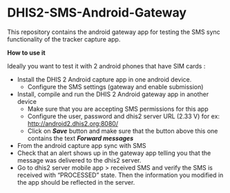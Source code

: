 DHIS2-SMS-Android-Gateway
=========================
This repository contains the android gateway app for testing the SMS sync functionality of the tracker capture app.

**How to use it** 

Ideally you want to test it with 2 android phones that have SIM cards :
- Install the DHIS 2 Android capture app in one android device.
	- Configure the SMS settings (gateway and enable submission)
- Install, compile and run the DHIS 2 Android gateway app in another device
	- Make sure that you are accepting SMS permissions for this app
	- Configure the user, password and dhis2 server URL (2.33 V) for ex: http://android2.dhis2.org:8080/
	- Click on ***Save*** button and make sure that the button above this one contains the text ***Forward messages***
- From the android capture app sync with SMS
- Check that an alert shows up in the gateway app telling you that the message was delivered to the dhis2 server.
- Go to dhis2 server mobile app > received SMS and verify the SMS is received with “PROCESSED” state. Then the information you modified in the app should be reflected in the server.
